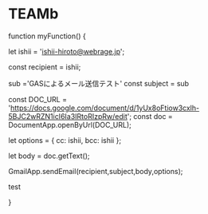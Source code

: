 # TEAMb
function myFunction() {

  let ishii = 'ishii-hiroto@webrage.jp';

  const recipient = ishii;
  
  sub ='GASによるメール送信テスト'
  const subject = sub

  const DOC_URL = 'https://docs.google.com/document/d/1yUx8oFtiow3cxlh-5BJC2wRZN1icI6Ia3IRtoRIzpRw/edit';
  const doc = DocumentApp.openByUrl(DOC_URL);

  let  options = {
  cc: ishii,
  bcc: ishii
  };

  let body = doc.getText();

  GmailApp.sendEmail(recipient,subject,body,options);

test

}